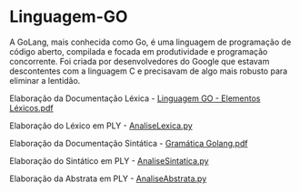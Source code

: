# Linguagem-GO
A GoLang, mais conhecida como Go, é uma linguagem de programação de código aberto, compilada e focada em produtividade e programação concorrente. Foi criada por desenvolvedores do Google que estavam descontentes com a linguagem C e precisavam de algo mais robusto para eliminar a lentidão. 

Elaboração da Documentação Léxica - [Linguagem GO - Elementos Léxicos.pdf](https://github.com/EduardoSSBispo/Linguagem-GO/files/10949105/Linguagem.GO.-.Elementos.Lexicos.pdf)

Elaboração do Léxico em PLY - [AnaliseLexica.py](https://github.com/EduardoSSBispo/Linguagem-GO/blob/87fa115575ef634c0ddd7b876de2c4cf11f8f32b/AnaliseLexica.py)

Elaboração da Documentação Sintática - [Gramática Golang.pdf](https://github.com/EduardoSSBispo/Linguagem-GO/blob/d7ce2e106bff52339d3e019d08380dc9182ecfcd/Gram%C3%A1tica%20Golang.pdf)

Elaboração do Sintático em PLY - [AnaliseSintatica.py](https://github.com/EduardoSSBispo/Linguagem-GO/blob/87fa115575ef634c0ddd7b876de2c4cf11f8f32b/AnaliseSintatica.py)

Elaboração da Abstrata em PLY - [AnaliseAbstrata.py](https://github.com/EduardoSSBispo/Linguagem-GO/blob/87fa115575ef634c0ddd7b876de2c4cf11f8f32b/AnaliseAbstrata.py)
